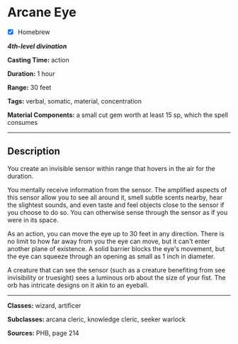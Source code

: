 # Arcane Eye

- [x] Homebrew

***4th-level divination***

**Casting Time:** action

**Duration:** 1 hour

**Range:** 30 feet

**Tags:** verbal, somatic, material, concentration

**Material Components:** a small cut gem worth at least 15 sp, which the spell consumes

---

## Description
You create an invisible sensor within range that hovers in the air for the duration.

You mentally receive information from the sensor.
The amplified aspects of this sensor allow you to see all around it, smell subtle scents nearby, hear the slightest sounds, and even taste and feel objects close to the sensor if you choose to do so.
You can otherwise sense through the sensor as if you were in its space.

As an action, you can move the eye up to 30 feet in any direction.
There is no limit to how far away from you the eye can move, but it can't enter another plane of existence.
A solid barrier blocks the eye's movement, but the eye can squeeze through an opening as small as 1 inch in diameter.

A creature that can see the sensor (such as a creature benefiting from see invisibility or truesight) sees a luminous orb about the size of your fist.
The orb has intricate designs on it akin to an eyeball.

---

**Classes:** wizard, artificer

**Subclasses:** arcana cleric, knowledge cleric, seeker warlock

**Sources:** PHB, page 214

<!-- QA Pass: Very Poor 👎 -->
